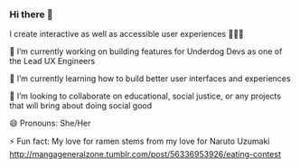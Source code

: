 ### Hi there 👋
I create interactive as well as accessible user experiences 👩🏽‍💻

🔭 I’m currently working on building features for Underdog Devs as one of the Lead UX Engineers 

🌱 I’m currently learning how to build better user interfaces and experiences

👯 I’m looking to collaborate on educational, social justice, or any projects that will bring about doing social good 

😄 Pronouns: She/Her

⚡ Fun fact: My love for ramen stems from my love for Naruto Uzumaki 
http://mangageneralzone.tumblr.com/post/56336953926/eating-contest


<!--
**teresafranxman97/teresafranxman97** is a ✨ _special_ ✨ repository because its `README.md` (this file) appears on your GitHub profile.

Here are some ideas to get you started:

- 🔭 I’m currently working on ...
- 🌱 I’m currently learning ...
- 👯 I’m looking to collaborate on ...
- 🤔 I’m looking for help with ...
- 💬 Ask me about ...
- 📫 How to reach me: ...
- 😄 Pronouns: ...
- ⚡ Fun fact: ...
-->

